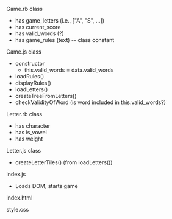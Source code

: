 Game.rb class
- has game_letters (i.e., ["A", "S", ...])
- has current_score
- has valid_words (?)
- has game_rules (text) -- class constant

Game.js class
- constructor
	- this.valid_words = data.valid_words
- loadRules()
- displayRules()
- loadLetters()
- createTreeFromLetters()
- checkValidityOfWord (is word included in this.valid_words?)

Letter.rb class
- has character
- has is_vowel
- has weight 

Letter.js class
- createLetterTiles() (from loadLetters())

index.js
- Loads DOM, starts game 

index.html

style.css 